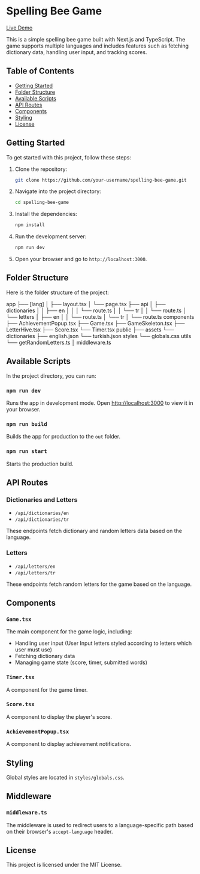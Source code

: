 # Spelling Bee Game

[Live Demo](https://spelling-bee-indol.vercel.app)

This is a simple spelling bee game built with Next.js and TypeScript. The game supports multiple languages and includes features such as fetching dictionary data, handling user input, and tracking scores.

## Table of Contents

-   [Getting Started](#getting-started)
-   [Folder Structure](#folder-structure)
-   [Available Scripts](#available-scripts)
-   [API Routes](#api-routes)
-   [Components](#components)
-   [Styling](#styling)
-   [License](#license)

## Getting Started

To get started with this project, follow these steps:

1. Clone the repository:
    ```sh
    git clone https://github.com/your-username/spelling-bee-game.git
    ```
2. Navigate into the project directory:
    ```sh
    cd spelling-bee-game
    ```
3. Install the dependencies:
    ```sh
    npm install
    ```
4. Run the development server:
    ```sh
    npm run dev
    ```
5. Open your browser and go to `http://localhost:3000`.

## Folder Structure

Here is the folder structure of the project:

app
├── [lang]
│ ├── layout.tsx
│ └── page.tsx
├── api
│ ├── dictionaries
│ │ ├── en
│ │ │ └── route.ts
│ │ └── tr
│ │ └── route.ts
│ └── letters
│ ├── en
│ │ └── route.ts
│ └── tr
│ └── route.ts
components
├── AchievementPopup.tsx
├── Game.tsx
├── GameSkeleton.tsx
├── LetterHive.tsx
├── Score.tsx
└── Timer.tsx
public
├── assets
└── dictionaries
├── english.json
└── turkish.json
styles
└── globals.css
utils
└── getRandomLetters.ts
│
middleware.ts

## Available Scripts

In the project directory, you can run:

### `npm run dev`

Runs the app in development mode. Open [http://localhost:3000](http://localhost:3000) to view it in your browser.

### `npm run build`

Builds the app for production to the `out` folder.

### `npm run start`

Starts the production build.

## API Routes

### Dictionaries and Letters

-   `/api/dictionaries/en`
-   `/api/dictionaries/tr`

These endpoints fetch dictionary and random letters data based on the language.

### Letters

-   `/api/letters/en`
-   `/api/letters/tr`

These endpoints fetch random letters for the game based on the language.

## Components

### `Game.tsx`

The main component for the game logic, including:

-   Handling user input (User Input letters styled according to letters which user must use)
-   Fetching dictionary data
-   Managing game state (score, timer, submitted words)

### `Timer.tsx`

A component for the game timer.

### `Score.tsx`

A component to display the player's score.

### `AchievementPopup.tsx`

A component to display achievement notifications.

## Styling

Global styles are located in `styles/globals.css`.

## Middleware

### `middleware.ts`

The middleware is used to redirect users to a language-specific path based on their browser's `accept-language` header.

## License

This project is licensed under the MIT License.
